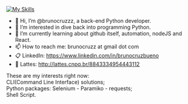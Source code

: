 [![My Skills](https://skillicons.dev/icons?i=java,kotlin,nodejs,figma&theme=light)](https://skillicons.dev)

- 👋 Hi, I’m @brunocruzzz, a back-end Python developer.
- 👀 I’m interested in dive back into programming Python.
- 🌱 I’m currently learning about github itself, automation, nodeJS and React.
- 📫 How to reach me: brunocruzz at gmail dot com
- :clipboard: LinkedIn: https://www.linkedin.com/in/brunocruzbueno
- :page_with_curl: Lattes: http://lattes.cnpq.br/8843334954443112

These are my interests right now:<br />
CLI(Command Line Interface) solutions;<br />
Python packages: Selenium - Paramiko - requests;<br />
Shell Script.

<!---
brunocruzzz/brunocruzzz is a ✨ special ✨ repository because its `README.md` (this file) appears on your GitHub profile.
You can click the Preview link to take a look at your changes.
--->
